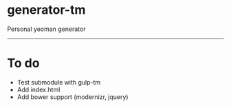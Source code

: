 # generator-tm
Personal yeoman generator

-----

# To do

+ Test submodule with gulp-tm
+ Add index.html
+ Add bower support (modernizr, jquery)
